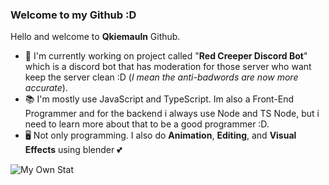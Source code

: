 ### Welcome to my Github :D

Hello and welcome to **Qkiemauln** Github. 

- 📝 I'm currently working on project called "**Red Creeper Discord Bot**" which is a discord bot that has moderation for those server who want keep the server clean :D (_I mean the anti-badwords are now more accurate_).
- 📚 I'm mostly use JavaScript and TypeScript. Im also a Front-End Programmer and for the backend i always use Node and TS Node, but i need to learn more about that to be a good programmer :D.
- 🖥 Not only programming. I also do **Animation**, **Editing**, and **Visual Effects** using blender 💕

![My Own Stat](https://github-readme-stats.vercel.app/api?username=qkiemauln&count_private=true&hide=prs,contribs&show_icons=true&theme=tokyonight)
<!--
**QkieMauln/QkieMauln** is a ✨ _special_ ✨ repository because its `README.md` (this file) appears on your GitHub profile.

Here are some ideas to get you started:

- 🔭 I’m currently working on ...
- 🌱 I’m currently learning ...
- 👯 I’m looking to collaborate on ...
- 🤔 I’m looking for help with ...
- 💬 Ask me about ...
- 📫 How to reach me: ...
- 😄 Pronouns: ...
- ⚡ Fun fact: ...
-->
